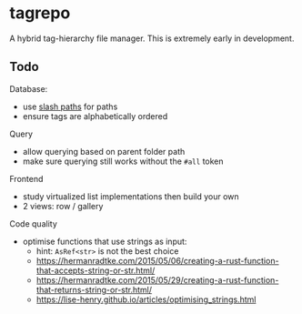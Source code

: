 # tagrepo

A hybrid tag-hierarchy file manager. This is extremely early in development.

## Todo

Database:

- use [slash paths](https://docs.rs/path-slash/latest/path_slash/) for paths
- ensure tags are alphabetically ordered

Query

- allow querying based on parent folder path
- make sure querying still works without the `#all` token

Frontend

- study virtualized list implementations then build your own
- 2 views: row / gallery

Code quality

- optimise functions that use strings as input:
  - hint: `AsRef<str>` is not the best choice
  - https://hermanradtke.com/2015/05/06/creating-a-rust-function-that-accepts-string-or-str.html/
  - https://hermanradtke.com/2015/05/29/creating-a-rust-function-that-returns-string-or-str.html/
  - https://lise-henry.github.io/articles/optimising_strings.html
